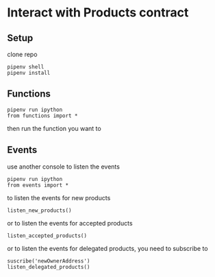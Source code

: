 # Interact with Products contract

## Setup

clone repo

```
pipenv shell
pipenv install
```

## Functions

```
pipenv run ipython
from functions import *
```

then run the function you want to

## Events

use another console to listen the events

```
pipenv run ipython
from events import *
```

to listen the events for new products

```
listen_new_products()
```

or to listen the events for accepted products

```
listen_accepted_products()
```

or to listen the events for delegated products, you need to subscribe to

```
suscribe('newOwnerAddress')
listen_delegated_products()
```
